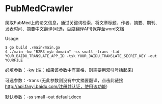 # PubMedCrawler

爬取PubMed上的论文信息，通过关键词检索，将文章标题、作者、摘要、期刊、发表时间、摘要中文翻译(可选，百度翻译API)保存至word文档

Usage:
```
$ go build ./main/main.go
$ ./main -kw "R2R3 myb domain" -ss small -trans -tid YOUR_BAIDU_TRANSLATE_APP_ID -tsk YOUR_BAIDU_TRANSLATE_SECRET_KEY -out YOURFILE
```

必填参数：-kw (注：如果该参数中有空格，则需要用双引号括起来)


可选参数：-trans (无此参数则没有中文摘要翻译，点击此链接 http://api.fanyi.baidu.com/注册并认证，使用该功能)


默认参数：-ss small -out default.docx

